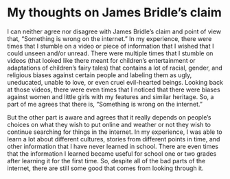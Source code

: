 # My thoughts on James Bridle’s claim

I can neither agree nor disagree with James Bridle’s claim and point of view that, “Something is wrong on the internet.” In my experience, there were times that I stumble on a video or piece of information that I wished that I could unseen and/or unread. There were multiple times that I stumble on videos (that looked like there meant for children’s entertainment or adaptations of children’s fairy tales) that contains a lot of racial, gender, and religious biases against certain people and labeling them as ugly, uneducated, unable to love, or even cruel evil-hearted beings. Looking back at those videos, there were even times that I noticed that there were biases against women and little girls with my features and similar heritage. So, a part of me agrees that there is, “Something is wrong on the internet.”

But the other part is aware and agrees that it really depends on people’s choices on what they wish to put online and weather or not they wish to continue searching for things in the internet. In my experience, I was able to learn a lot about different cultures, stories from different points in time, and other information that I have never learned in school. There are even times that the information I learned became useful for school one or two grades after learning it for the first time. So, despite all of the bad parts of the internet, there are still some good that comes from looking through it.
